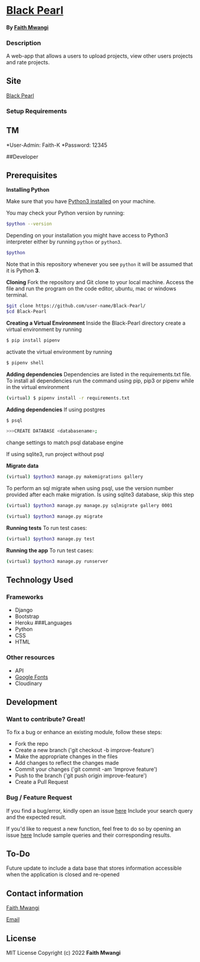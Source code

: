 # [Black Pearl](https://github.com/Miss-Faith/Black-Pearl)
#### By [Faith Mwangi](https://github.com/miss-faith)
### Description
A web-app that allows a users to upload projects, view other users projects and rate projects.
## Site
[Black Pearl](https://blackpearl.herokuapp.com/)
### Setup Requirements

## TM
*User-Admin: Faith-K
*Password: 12345

##Developer
## Prerequisites
**Installing Python**

Make sure that you have [Python3 installed](https://realpython.com/installing-python/) on your machine.

You may check your Python version by running:

```bash
$python --version
```

Depending on your installation you might have access to Python3 interpreter either by running `python` or `python3`.

```bash
$python
```
Note that in this repository whenever you see `python` it will be assumed that it is Python **3**.

**Cloning**
Fork the repository and Git clone to your local machine. Access the file and run the program on the code editor, ubuntu, mac or windows terminal.
```bash
$git clone https://github.com/user-name/Black-Pearl/
$cd Black-Pearl
```

**Creating a Virtual Environment**
Inside the Black-Pearl directory create a virtual environment by running
```bash
$ pip install pipenv
```
activate the virtual environment by running
```bash
$ pipenv shell
```
**Adding dependencies**
Dependencies are listed in the requirements.txt file. To install all dependencies run the command using pip, pip3 or pipenv while in the virtual environment
```bash
(virtual) $ pipenv install -r requirements.txt
```
**Adding dependencies**
If using postgres
```bash
$ psql
```
```bash
>>>CREATE DATABASE <databasename>;
```
change settings to match psql database engine

If using sqlite3, run project without psql

**Migrate data** 
```bash
(virtual) $python3 manage.py makemigrations gallery
```
To perform an sql migrate when using psql, use the version number provided after each make migration. Is using sqlite3 database, skip this step
```bash
(virtual) $python3 manage.py manage.py sqlmigrate gallery 0001
```
```bash
(virtual) $python3 manage.py migrate
```

**Running tests** 
To run test cases:
```bash
(virtual) $python3 manage.py test
```
**Running the app** 
To run test cases:
```bash
(virtual) $python3 manage.py runserver
```

## Technology Used
### Frameworks
* Django
* Bootstrap
* Heroku
###Languages
* Python
* CSS
* HTML
### Other resources
* API
* [Google Fonts](https://fonts.google.com/)
* Cloudinary

## Development
### Want to contribute? Great!
To fix a bug or enhance an existing module, follow these steps:
* Fork the repo
* Create a new branch ('git checkout -b improve-feature')
* Make the appropriate changes in the files
* Add changes to reflect the changes made
* Commit your changes ('git commit -am 'Improve feature')
* Push to the branch ('git push origin improve-feature')
* Create a Pull Request
### Bug / Feature Request
If you find a bug/error, kindly open an issue [here](https://github.com/miss-faith/Black-Pearl/issues/new)
Include your search query and the expected result.

If you'd like to request a new function, feel free to do so by opening an issue [here](https://github.com/miss-faith/Black-Pearl/issues/new)
Include sample queries and their corresponding results.
## To-Do
Future update to include a data base that stores information accessible when the application is closed and re-opened
## Contact information
[Faith Mwangi](https://github.com/miss-faith)

[Email](faith.mwangi@student.moringaschool.com)
## License
MIT License
Copyright (c) 2022 **Faith Mwangi**
